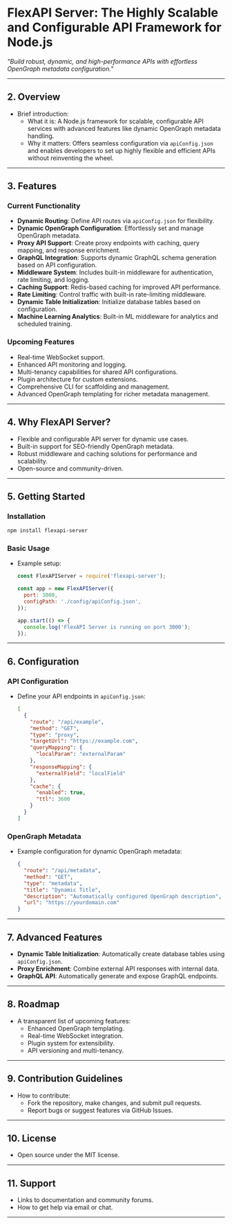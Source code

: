 # **FlexAPI Server**: The Highly Scalable and Configurable API Framework for Node.js  
*"Build robust, dynamic, and high-performance APIs with effortless OpenGraph metadata configuration."*

---

## **2. Overview**
   - Brief introduction:
     - What it is: A Node.js framework for scalable, configurable API services with advanced features like dynamic OpenGraph metadata handling.
     - Why it matters: Offers seamless configuration via `apiConfig.json` and enables developers to set up highly flexible and efficient APIs without reinventing the wheel.

---

## **3. Features**
   ### **Current Functionality**
   - **Dynamic Routing**: Define API routes via `apiConfig.json` for flexibility.
   - **Dynamic OpenGraph Configuration**: Effortlessly set and manage OpenGraph metadata.
   - **Proxy API Support**: Create proxy endpoints with caching, query mapping, and response enrichment.
   - **GraphQL Integration**: Supports dynamic GraphQL schema generation based on API configuration.
   - **Middleware System**: Includes built-in middleware for authentication, rate limiting, and logging.
   - **Caching Support**: Redis-based caching for improved API performance.
   - **Rate Limiting**: Control traffic with built-in rate-limiting middleware.
   - **Dynamic Table Initialization**: Initialize database tables based on configuration.
   - **Machine Learning Analytics**: Built-in ML middleware for analytics and scheduled training.

   ### **Upcoming Features**
   - Real-time WebSocket support.
   - Enhanced API monitoring and logging.
   - Multi-tenancy capabilities for shared API configurations.
   - Plugin architecture for custom extensions.
   - Comprehensive CLI for scaffolding and management.
   - Advanced OpenGraph templating for richer metadata management.

---

## **4. Why FlexAPI Server?**
   - Flexible and configurable API server for dynamic use cases.
   - Built-in support for SEO-friendly OpenGraph metadata.
   - Robust middleware and caching solutions for performance and scalability.
   - Open-source and community-driven.

---

## **5. Getting Started**
   ### **Installation**
   ```bash
   npm install flexapi-server
   ```

   ### **Basic Usage**
   - Example setup:
     ```javascript
     const FlexAPIServer = require('flexapi-server');

     const app = new FlexAPIServer({
       port: 3000,
       configPath: './config/apiConfig.json',
     });

     app.start(() => {
       console.log('FlexAPI Server is running on port 3000');
     });
     ```

---

## **6. Configuration**
   ### **API Configuration**
   - Define your API endpoints in `apiConfig.json`:
     ```json
     [
       {
         "route": "/api/example",
         "method": "GET",
         "type": "proxy",
         "targetUrl": "https://example.com",
         "queryMapping": {
           "localParam": "externalParam"
         },
         "responseMapping": {
           "externalField": "localField"
         },
         "cache": {
           "enabled": true,
           "ttl": 3600
         }
       }
     ]
     ```
   ### **OpenGraph Metadata**
   - Example configuration for dynamic OpenGraph metadata:
     ```json
     {
       "route": "/api/metadata",
       "method": "GET",
       "type": "metadata",
       "title": "Dynamic Title",
       "description": "Automatically configured OpenGraph description",
       "url": "https://yourdomain.com"
     }
     ```

---

## **7. Advanced Features**
   - **Dynamic Table Initialization**: Automatically create database tables using `apiConfig.json`.
   - **Proxy Enrichment**: Combine external API responses with internal data.
   - **GraphQL API**: Automatically generate and expose GraphQL endpoints.

---

## **8. Roadmap**
   - A transparent list of upcoming features:
     - Enhanced OpenGraph templating.
     - Real-time WebSocket integration.
     - Plugin system for extensibility.
     - API versioning and multi-tenancy.

---

## **9. Contribution Guidelines**
   - How to contribute:
     - Fork the repository, make changes, and submit pull requests.
     - Report bugs or suggest features via GitHub Issues.

---

## **10. License**
   - Open source under the MIT license.

---

## **11. Support**
   - Links to documentation and community forums.
   - How to get help via email or chat.

---